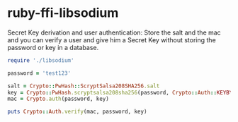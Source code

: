 ﻿ruby-ffi-libsodium
===============

Secret Key derivation and user authentication: Store the salt and the mac and you can verify a user and give him a Secret Key without storing the password or key in a database.

```ruby
require './libsodium'

password = 'test123'

salt = Crypto::PwHash::ScryptSalsa208SHA256.salt
key = Crypto::PwHash.scryptsalsa208sha256(password, Crypto::Auth::KEYBYTES, salt)
mac = Crypto.auth(password, key)

puts Crypto::Auth.verify(mac, password, key)
```
